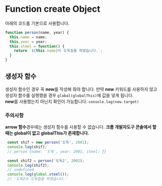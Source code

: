 # Function create Object

아래의 코드를 기본으로 사용합니다.

```javascript
function person(name, year) {
  this.name = name;
  this.year = year;
  this.steel = function() {
    return `${this.name}이 도둑질을 하였습니다.`;
  }
}
```

## 생성자 함수

생성자 함수인 경우 꼭 **new**를 작성해 줘야 합니다.
만약 **new** 키워드를 사용하지 않고 생성자 함수를 실행했을 경우 `global(globalThis)`에 값을 넣게 됩니다.  
**new**를 사용했는지 아닌지 확인이 가능합니다. `console.log(new.target)`  


### 주의사항

**arrow 함수**경우에는 생성자 함수를 사용할 수 없습니다.
**크롬 개발자도구 콘솔에서 할때는 global이 없고 globalThis가 존재합니다.**

```javascript
 const shif = new person('도둑', 2001);
 console.log(shif);
 // person {name: '도둑', year: 2001, steel: ƒ}
 
 const shif2 = person('도둑2', 2002);
 console.log(shif2);
 // undefined
 console.log(global.steel());
 // '도둑2이 도둑질을 하였습니다.'
```